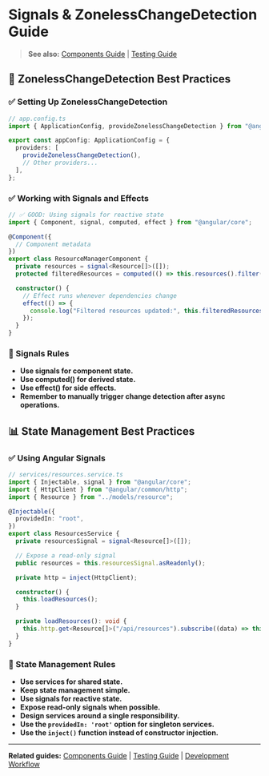 # Signals & ZonelessChangeDetection Guide

> **See also:** [Components Guide](components.md) | [Testing Guide](angular-testing.md)

## 🔄 ZonelessChangeDetection Best Practices

### ✅ Setting Up ZonelessChangeDetection

```ts
// app.config.ts
import { ApplicationConfig, provideZonelessChangeDetection } from "@angular/core";

export const appConfig: ApplicationConfig = {
  providers: [
    provideZonelessChangeDetection(),
    // Other providers...
  ],
};
```

### ✅ Working with Signals and Effects

```ts
// ✅ GOOD: Using signals for reactive state
import { Component, signal, computed, effect } from "@angular/core";

@Component({
  // Component metadata
})
export class ResourceManagerComponent {
  private resources = signal<Resource[]>([]);
  protected filteredResources = computed(() => this.resources().filter((r) => r.available));

  constructor() {
    // Effect runs whenever dependencies change
    effect(() => {
      console.log("Filtered resources updated:", this.filteredResources());
    });
  }
}
```

### 📌 Signals Rules

- **Use signals for component state.**
- **Use computed() for derived state.**
- **Use effect() for side effects.**
- **Remember to manually trigger change detection after async operations.**

## 📊 State Management Best Practices

### ✅ Using Angular Signals

```ts
// services/resources.service.ts
import { Injectable, signal } from "@angular/core";
import { HttpClient } from "@angular/common/http";
import { Resource } from "../models/resource";

@Injectable({
  providedIn: "root",
})
export class ResourcesService {
  private resourcesSignal = signal<Resource[]>([]);

  // Expose a read-only signal
  public resources = this.resourcesSignal.asReadonly();

  private http = inject(HttpClient);

  constructor() {
    this.loadResources();
  }

  private loadResources(): void {
    this.http.get<Resource[]>("/api/resources").subscribe((data) => this.resourcesSignal.set(data));
  }
}
```

### 📌 State Management Rules

- **Use services for shared state.**
- **Keep state management simple.**
- **Use signals for reactive state.**
- **Expose read-only signals when possible.**
- **Design services around a single responsibility.**
- **Use the `providedIn: 'root'` option for singleton services.**
- **Use the `inject()` function instead of constructor injection.**

---

**Related guides:** [Components Guide](components.md) | [Testing Guide](angular-testing.md) | [Development Workflow](development-workflow.md)
